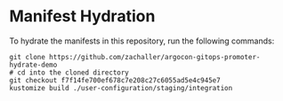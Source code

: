 # Manifest Hydration

To hydrate the manifests in this repository, run the following commands:

```shell
git clone https://github.com/zachaller/argocon-gitops-promoter-hydrate-demo
# cd into the cloned directory
git checkout f7f14fe700ef678c7e208c27c6055ad5e4c945e7
kustomize build ./user-configuration/staging/integration
```
